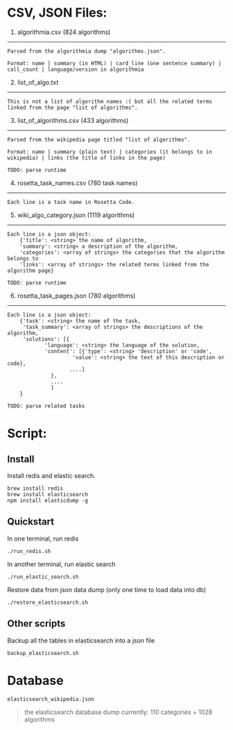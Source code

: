 CSV, JSON Files:
================

1. algorithmia.csv (824 algorithms)
------------------------------------

	Parsed from the algorithmia dump "algorithms.json".

	Format: name | summary (in HTML) | card_line (one sentence summary) | call_count | language/version in algorithmia


2. list_of_algo.txt
--------------------

	This is not a list of algorithm names :( but all the related terms linked from the page "list of algorithms".


3. list_of_algorithms.csv (433 algorithms)
------------------------------------------

	Parsed from the wikipedia page titled "list of algorithms".

	Format: name | summary (plain text) | categories (it belongs to in wikipedia) | links (the title of links in the page)

	TODO: parse runtime


4. rosetta_task_names.csv (780 task names)
-------------------------------------------

	Each line is a task name in Rosetta Code.


5. wiki_algo_category.json (1119 algorithms)
---------------------------------------------

	Each line is a json object:
		{'title': <string> the name of algorithm,
		'summary': <string> a description of the algorithm,
		'categories': <array of strings> the categories that the algorithm belongs to
		'links': <array of strings> the related terms linked from the algorithm page}

	TODO: parse runtime


6. rosetta_task_pages.json (780 algorithms)
---------------------------------------------

	Each line is a json object:
		{'task': <string> the name of the task,
		 'task_summary': <array of strings> the descriptions of the algorithm,
		 'solutions': [{
				'language': <string> the language of the solution,
				'content': [{'type': <string> 'description' or 'code',
					     'value': <string> the text of this description or code},
					    ....]
			      },
			      ....
			      ]
		}

	TODO: parse related tasks

# Script:

## Install

Install redis and elastic search.

```
brew install redis
brew install elasticsearch
npm install elasticdump -g
```

## Quickstart

In one terminal, run redis
```
./run_redis.sh
```

In another terminal, run elastic search
```
./run_elastic_search.sh
```

Restore data from json data dump (only one time to load data into db)
```
./restore_elasticsearch.sh
```

## Other scripts

Backup all the tables in elasticsearch into a json file
```
backup_elasticsearch.sh
```

# Database

`elasticsearch_wikipedia.json`

> the elasticsearch database dump
> currently: 110 categories + 1028 algorithms

